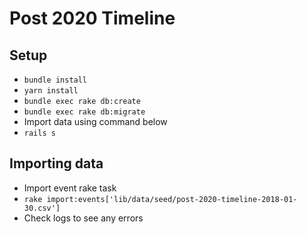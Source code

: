 # Post 2020 Timeline

## Setup

- `bundle install`
- `yarn install`
- `bundle exec rake db:create`
- `bundle exec rake db:migrate`
- Import data using command below
- `rails s`

## Importing data

- Import event rake task
- `rake import:events['lib/data/seed/post-2020-timeline-2018-01-30.csv']`
- Check logs to see any errors
